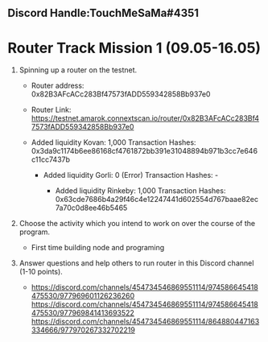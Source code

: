 ## Discord Handle:TouchMeSaMa#4351
# Router Track Mission 1 (09.05-16.05)
1) Spinning up a router on the testnet.
	- Router address: 0x82B3AFcACc283Bf47573fADD559342858Bb937e0
    - Router Link: https://testnet.amarok.connextscan.io/router/0x82B3AFcACc283Bf47573fADD559342858Bb937e0
	
    - Added liquidity Kovan: 1,000
	Transaction Hashes: 0x3da9c1174b6ee86168cf4761872bb391e31048894b971b3cc7e646c11cc7437b
	
	    - Added liquidity Gorli: 0 (Error)
		Transaction Hashes: -
		
		    - Added liquidity Rinkeby: 1,000
			Transaction Hashes: 0x63cde7686b4a29f46c4e12247441d602554d767baae82ec7a70c0d8ee46b5465
        
2) Choose the activity which you intend to work on over the course of the program.

   - First time building node and programing

3) Answer questions and help others to run router in this Discord channel (1-10 points).
   - https://discord.com/channels/454734546869551114/974586645418475530/977969601126236260
   https://discord.com/channels/454734546869551114/974586645418475530/977969841413693522
   https://discord.com/channels/454734546869551114/864880447163334666/977970267332702219